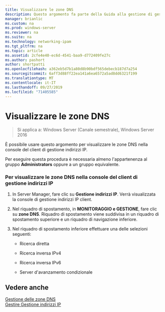 ```yaml
---
title: Visualizzare le zone DNS
description: Questo argomento fa parte della Guida alla gestione di gestione indirizzi IP in Windows Server 2016.
manager: brianlic
ms.custom: na
ms.prod: windows-server
ms.reviewer: na
ms.suite: na
ms.technology: networking-ipam
ms.tgt_pltfrm: na
ms.topic: article
ms.assetid: 2cfe4e40-ec6d-4541-baa9-d772409fe27c
ms.author: pashort
author: shortpatti
ms.openlocfilehash: a362eb5d7b1a80d8b90bdf565debecb187d7a254
ms.sourcegitcommit: 6aff3d88ff22ea141a6ea6572a5ad8dd6321f199
ms.translationtype: MT
ms.contentlocale: it-IT
ms.lasthandoff: 09/27/2019
ms.locfileid: "71405585"
---
```

# <a name="view-dns-zones"></a>Visualizzare le zone DNS

>Si applica a: Windows Server (Canale semestrale), Windows Server 2016

È possibile usare questo argomento per visualizzare le zone DNS nella console del client di gestione indirizzi IP.  
  
Per eseguire questa procedura è necessaria almeno l'appartenenza al gruppo **Administrators** oppure a un gruppo equivalente.  
  
### <a name="to-view-dns-zones-in-the-ipam-client-console"></a>Per visualizzare le zone DNS nella console del client di gestione indirizzi IP  
  
1.  In Server Manager, fare clic su  **Gestione indirizzi IP**. Verrà visualizzata la console di gestione indirizzi IP client.  
  
2.  Nel riquadro di spostamento, in **MONITORAGGIO e GESTIONE**, fare clic su **zone DNS**.  Riquadro di spostamento viene suddivisa in un riquadro di spostamento superiore e un riquadro di navigazione inferiore.  
  
3.  Nel riquadro di spostamento inferiore effettuare una delle selezioni seguenti:  
  
    -   Ricerca diretta  
  
    -   Ricerca inversa IPv4  
  
    -   Ricerca inversa IPv6  
  
    -   Server d'avanzamento condizionale  
  
## <a name="see-also"></a>Vedere anche  
[Gestione delle zone DNS](DNS-Zone-Management.md)  
[Gestire Gestione indirizzi IP](Manage-IPAM.md)  
  


